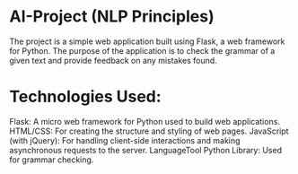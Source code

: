 # AI-Project (NLP Principles)
The project is a simple web application built using Flask, a web framework for Python. The purpose of the application is to check the grammar of a given text and provide feedback on any mistakes found.

# Technologies Used:
Flask: A micro web framework for Python used to build web applications.
HTML/CSS: For creating the structure and styling of web pages.
JavaScript (with jQuery): For handling client-side interactions and making asynchronous requests to the server.
LanguageTool Python Library: Used for grammar checking.
